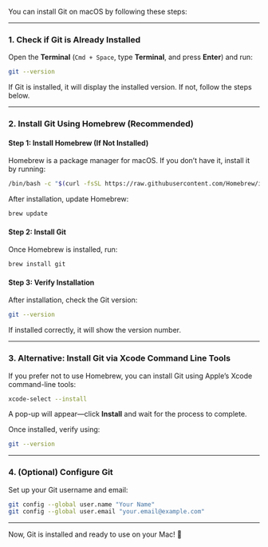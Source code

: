 You can install Git on macOS by following these steps:

---

### **1. Check if Git is Already Installed**
Open the **Terminal** (`Cmd + Space`, type **Terminal**, and press **Enter**) and run:

```sh
git --version
```

If Git is installed, it will display the installed version. If not, follow the steps below.

---

### **2. Install Git Using Homebrew (Recommended)**
#### **Step 1: Install Homebrew (If Not Installed)**
Homebrew is a package manager for macOS. If you don’t have it, install it by running:

```sh
/bin/bash -c "$(curl -fsSL https://raw.githubusercontent.com/Homebrew/install/HEAD/install.sh)"
```

After installation, update Homebrew:

```sh
brew update
```

#### **Step 2: Install Git**
Once Homebrew is installed, run:

```sh
brew install git
```

#### **Step 3: Verify Installation**
After installation, check the Git version:

```sh
git --version
```

If installed correctly, it will show the version number.

---

### **3. Alternative: Install Git via Xcode Command Line Tools**
If you prefer not to use Homebrew, you can install Git using Apple’s Xcode command-line tools:

```sh
xcode-select --install
```

A pop-up will appear—click **Install** and wait for the process to complete.

Once installed, verify using:

```sh
git --version
```

---

### **4. (Optional) Configure Git**
Set up your Git username and email:

```sh
git config --global user.name "Your Name"
git config --global user.email "your.email@example.com"
```

---

Now, Git is installed and ready to use on your Mac! 🚀
